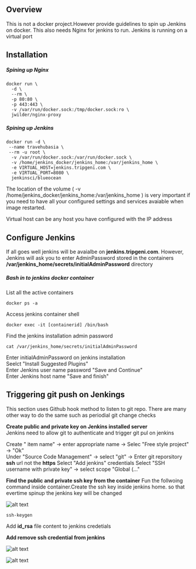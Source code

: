 ## Overview
This is not a docker project.However provide guidelines to spin up Jenkins on docker. This also needs Nginx for jenkins to run. Jenkins is running on a virtual port

## Installation
##### Spining up Nginx
```
docker run \
  -d \
  --rm \
  -p 80:80 \
  -p 443:443 \
  -v /var/run/docker.sock:/tmp/docker.sock:ro \
  jwilder/nginx-proxy
  ```
##### Spining up Jenkins
```
docker run -d \
 --name travehubasia \
 --rm -u root \
  -v /var/run/docker.sock:/var/run/docker.sock \
  -v /home/jenkins_docker/jenkins_home:/var/jenkins_home \
  -e VIRTUAL_HOST=jenkins.tripgeni.com \
  -e VIRTUAL_PORT=8080 \
  jenkinsci/blueocean
````
The location of the volume ( -v /home/jenkins_docker/jenkins_home:/var/jenkins_home \) is very important if you need to have all your configured settings and services avaiable when image restarted. 

Virtual host can be any host you have configured with the IP address

## Configure Jenkins
If all goes well jenkins will be avaialbe on **jenkins.tripgeni.com**. However, Jenkins will ask you to enter AdminPassword stored in the containers **/var/jenkins_home/secrets/initialAdminPassword** directory

##### Bash in to jenkins docker container
List all the active containers
```
docker ps -a
```
Access jenkins container shell
```
docker exec -it [containerid] /bin/bash
```
Find the jenkins installation admin password
```
cat /var/jenkins_home/secrets/initialAdminPassword
```
Enter initialAdminPassword on jenkins installation  
Seelct "Install Suggested Plugins"  
Enter Jenkins user name password "Save and Continue"  
Enter Jenkins host name "Save and finish"  

## Triggering git push on Jenkings
This section uses Github hook method to listen to git repo. There are many other way to do the same such as periodial git change checks

**Create public and private key on Jenkins installed server**  
Jenkins need to allow git to authenticate and trigger git pul on jenkins

Create " item name" -> enter appropriate name -> Selec "Free style project" -> "Ok"  
Under "Source Code Management" -> select "git" -> Enter git reporsitory **ssh** url not the **https**
Select "Add jenkins" credentials
Select "SSH username with private key" -> select scope "Global (..."

**Find the public and private ssh key from the container**
Fun the follwoing command inside container.Create the ssh key inside jenkins home. so that evertime spinup the jenkins key will be changed

![alt text](https://github.com/nadeeravista/jenkins_on_docker/blob/master/images/ssh-key-create-inside-container-and-on-shared-volume.png)


```
ssh-keygen
```

Add **id_rsa** file content to jenkins credetials

**Add remove ssh credential from jenkins**

![alt text](https://github.com/nadeeravista/jenkins_on_docker/blob/master/images/jenkins-find-credetntials.png)


![alt text](https://github.com/nadeeravista/jenkins_on_docker/blob/master/images/jenkins-add-credetntials.png)






